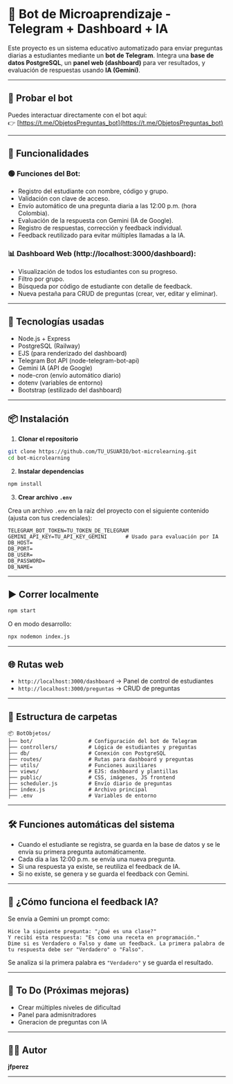# 🤖 Bot de Microaprendizaje - Telegram + Dashboard + IA

Este proyecto es un sistema educativo automatizado para enviar preguntas diarias a estudiantes mediante un **bot de Telegram**. Integra una **base de datos PostgreSQL**, un **panel web (dashboard)** para ver resultados, y evaluación de respuestas usando **IA (Gemini)**.

---

## 📲 Probar el bot

Puedes interactuar directamente con el bot aquí:  
👉 [https://t.me/ObjetosPreguntas_bot](https://t.me/ObjetosPreguntas_bot)

---

## 🧠 Funcionalidades

### 🟢 Funciones del Bot:
- Registro del estudiante con nombre, código y grupo.
- Validación con clave de acceso.
- Envío automático de una pregunta diaria a las 12:00 p.m. (hora Colombia).
- Evaluación de la respuesta con Gemini (IA de Google).
- Registro de respuestas, corrección y feedback individual.
- Feedback reutilizado para evitar múltiples llamadas a la IA.

### 📊 Dashboard Web (http://localhost:3000/dashboard):
- Visualización de todos los estudiantes con su progreso.
- Filtro por grupo.
- Búsqueda por código de estudiante con detalle de feedback.
- Nueva pestaña para CRUD de preguntas (crear, ver, editar y eliminar).

---

## 🚀 Tecnologías usadas

- Node.js + Express
- PostgreSQL (Railway)
- EJS (para renderizado del dashboard)
- Telegram Bot API (node-telegram-bot-api)
- Gemini IA (API de Google)
- node-cron (envío automático diario)
- dotenv (variables de entorno)
- Bootstrap (estilizado del dashboard)

---

## 📦 Instalación

1. **Clonar el repositorio**

```bash
git clone https://github.com/TU_USUARIO/bot-microlearning.git
cd bot-microlearning
```

2. **Instalar dependencias**

```bash
npm install
```

3. **Crear archivo `.env`**

Crea un archivo `.env` en la raíz del proyecto con el siguiente contenido (ajusta con tus credenciales):

```env
TELEGRAM_BOT_TOKEN=TU_TOKEN_DE_TELEGRAM
GEMINI_API_KEY=TU_API_KEY_GEMINI      # Usado para evaluación por IA
DB_HOST=
DB_PORT=
DB_USER=
DB_PASSWORD=
DB_NAME=
```

---

## ▶️ Correr localmente

```bash
npm start
```

O en modo desarrollo:

```bash
npx nodemon index.js
```

---

## 🌐 Rutas web

- `http://localhost:3000/dashboard` → Panel de control de estudiantes
- `http://localhost:3000/preguntas` → CRUD de preguntas

---

## 📌 Estructura de carpetas

```
📦 BotObjetos/
├── bot/                  # Configuración del bot de Telegram
├── controllers/          # Lógica de estudiantes y preguntas
├── db/                   # Conexión con PostgreSQL
├── routes/               # Rutas para dashboard y preguntas
├── utils/                # Funciones auxiliares
├── views/                # EJS: dashboard y plantillas
├── public/               # CSS, imágenes, JS frontend
├── scheduler.js          # Envío diario de preguntas
├── index.js              # Archivo principal
├── .env                  # Variables de entorno
```

---

## 🛠️ Funciones automáticas del sistema

- Cuando el estudiante se registra, se guarda en la base de datos y se le envía su primera pregunta automáticamente.
- Cada día a las 12:00 p.m. se envía una nueva pregunta.
- Si una respuesta ya existe, se reutiliza el feedback de IA.
- Si no existe, se genera y se guarda el feedback con Gemini.

---

## 🧪 ¿Cómo funciona el feedback IA?

Se envía a Gemini un prompt como:

```
Hice la siguiente pregunta: "¿Qué es una clase?"
Y recibí esta respuesta: "Es como una receta en programación."
Dime si es Verdadero o Falso y dame un feedback. La primera palabra de tu respuesta debe ser "Verdadero" o "Falso".
```

Se analiza si la primera palabra es `"Verdadero"` y se guarda el resultado.

---

## 🧼 To Do (Próximas mejoras)

- Crear múltiples niveles de dificultad
- Panel para admisnitradores
- Gneracion de preguntas con IA

---

## 🧑‍💻 Autor

**jfperez**

---
